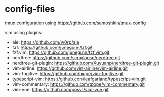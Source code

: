 # config-files

tmux configuration using https://github.com/samoshkin/tmux-config

vim using plugins:

  - ale: https://github.com/w0rp/ale
  - fzf: https://github.com/junegunn/fzf.git
  - fzf.vim: https://github.com/junegunn/fzf.vim.git
  - nerdtree: https://github.com/scrooloose/nerdtree.git
  - nerdtree-git-plugin: https://github.com/Xuyuanp/nerdtree-git-plugin.git
  - vim-airline: https://github.com/vim-airline/vim-airline.git
  - vim-fugitive: https://github.com/tpope/vim-fugitive.git
  - typescript-vim: https://github.com/leafgarland/typescript-vim.git
  - vim-commentary: https://github.com/tpope/vim-commentary.git
  - vim-vue: https://github.com/posva/vim-vue.git
  
